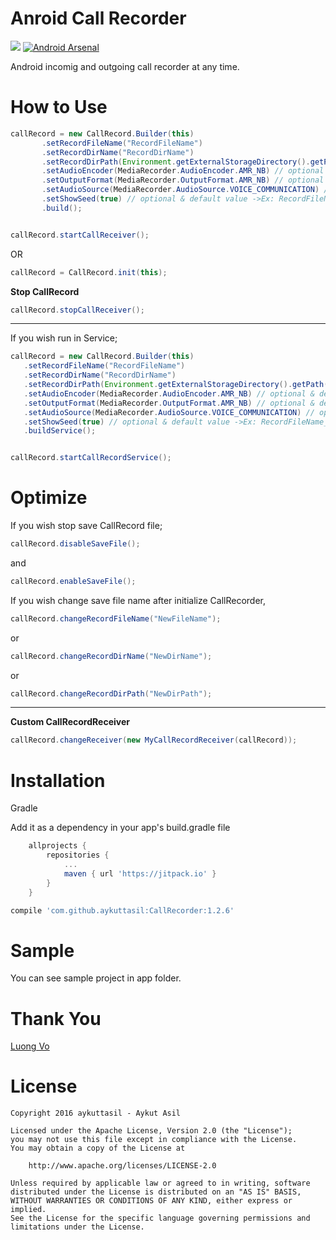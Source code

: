 # Anroid Call Recorder

[![](https://jitpack.io/v/aykuttasil/CallRecorder.svg)](https://jitpack.io/#aykuttasil/CallRecorder)
[![Android Arsenal](https://img.shields.io/badge/Android%20Arsenal-Call%20Recorder-brightgreen.svg?style=flat)](http://android-arsenal.com/details/1/4544)

Android incomig and outgoing call recorder at any time.

# How to Use

```java
callRecord = new CallRecord.Builder(this)
       .setRecordFileName("RecordFileName")
       .setRecordDirName("RecordDirName")
       .setRecordDirPath(Environment.getExternalStorageDirectory().getPath()) // optional & default value
       .setAudioEncoder(MediaRecorder.AudioEncoder.AMR_NB) // optional & default value
       .setOutputFormat(MediaRecorder.OutputFormat.AMR_NB) // optional & default value
       .setAudioSource(MediaRecorder.AudioSource.VOICE_COMMUNICATION) // optional & default value
       .setShowSeed(true) // optional & default value ->Ex: RecordFileName_incoming.amr || RecordFileName_outgoing.amr
       .build();


callRecord.startCallReceiver();
```

OR

```java
callRecord = CallRecord.init(this);
```


**Stop CallRecord**

```java
callRecord.stopCallReceiver();
```


---

If you wish run in Service;

```java
callRecord = new CallRecord.Builder(this)
   .setRecordFileName("RecordFileName")
   .setRecordDirName("RecordDirName")
   .setRecordDirPath(Environment.getExternalStorageDirectory().getPath()) // optional & default value
   .setAudioEncoder(MediaRecorder.AudioEncoder.AMR_NB) // optional & default value
   .setOutputFormat(MediaRecorder.OutputFormat.AMR_NB) // optional & default value
   .setAudioSource(MediaRecorder.AudioSource.VOICE_COMMUNICATION) // optional & default value
   .setShowSeed(true) // optional & default value ->Ex: RecordFileName_incoming.amr || RecordFileName_outgoing.amr
   .buildService();


callRecord.startCallRecordService();
```


# Optimize

If you wish stop save CallRecord file;

```java
callRecord.disableSaveFile();
```

and

```java
callRecord.enableSaveFile();
```



If you wish change save file name after initialize CallRecorder,

```java
callRecord.changeRecordFileName("NewFileName");
```
or
```java
callRecord.changeRecordDirName("NewDirName");
```
or
```java
callRecord.changeRecordDirPath("NewDirPath");
```


---

**Custom CallRecordReceiver**

```java
callRecord.changeReceiver(new MyCallRecordReceiver(callRecord));
```


# Installation

Gradle

Add it as a dependency in your app's build.gradle file

```groovy
	allprojects {
		repositories {
			...
			maven { url 'https://jitpack.io' }
		}
	}

```

```groovy
compile 'com.github.aykuttasil:CallRecorder:1.2.6'

```


# Sample

You can see sample project in app folder.


# Thank You
[Luong Vo](https://github.com/luongvo)


# License 

```
Copyright 2016 aykuttasil - Aykut Asil

Licensed under the Apache License, Version 2.0 (the "License");
you may not use this file except in compliance with the License.
You may obtain a copy of the License at

    http://www.apache.org/licenses/LICENSE-2.0

Unless required by applicable law or agreed to in writing, software
distributed under the License is distributed on an "AS IS" BASIS,
WITHOUT WARRANTIES OR CONDITIONS OF ANY KIND, either express or implied.
See the License for the specific language governing permissions and
limitations under the License.
```




